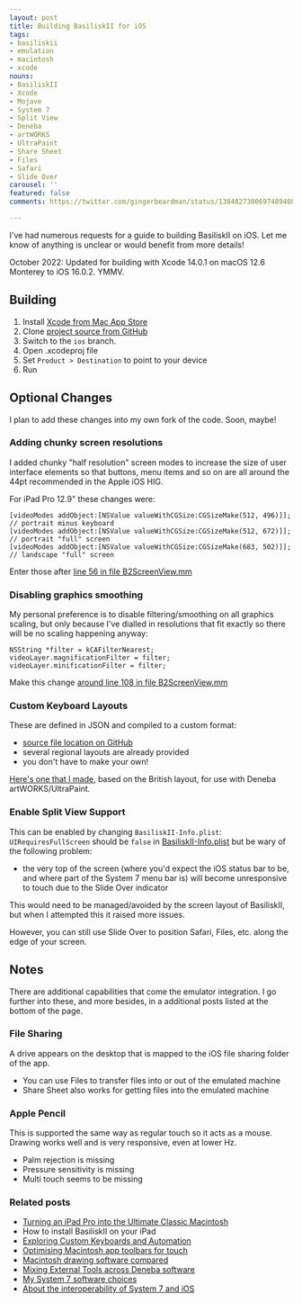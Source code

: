 ```yaml
---
layout: post
title: Building BasiliskII for iOS
tags:
- basiliskii
- emulation
- macintosh
- xcode
nouns:
- BasiliskII
- Xcode
- Mojave
- System 7
- Split View
- Deneba
- artWORKS
- UltraPaint
- Share Sheet
- Files
- Safari
- Slide Over
carousel: ''
featured: false
comments: https://twitter.com/gingerbeardman/status/1384827300697489408

---
```

I've had numerous requests for a guide to building BasiliskII on iOS. Let me know of anything is unclear or would benefit from more details!

October 2022: Updated for building with Xcode 14.0.1 on macOS 12.6 Monterey to iOS 16.0.2. YMMV.

## Building

1. Install [Xcode from Mac App Store](https://apps.apple.com/gb/app/xcode/id497799835?mt=12)
2. Clone [project source from GitHub](https://github.com/zydeco/macemu/tree/ios/BasiliskII/src/iOS)
3. Switch to the `ios` branch.
4. Open .xcodeproj file
5. Set `Product > Destination` to point to your device
6. Run

## Optional Changes

I plan to add these changes into my own fork of the code. Soon, maybe!

### Adding chunky screen resolutions

I added chunky "half resolution" screen modes to increase the size of user interface elements so that buttons, menu items and so on are all around the 44pt recommended in the Apple iOS HIG.

For iPad Pro 12.9" these changes were:

    [videoModes addObject:[NSValue valueWithCGSize:CGSizeMake(512, 496)]]; // portrait minus keyboard
    [videoModes addObject:[NSValue valueWithCGSize:CGSizeMake(512, 672)]]; // portrait "full" screen
    [videoModes addObject:[NSValue valueWithCGSize:CGSizeMake(683, 502)]]; // landscape "full" screen

Enter those after [line 56 in file B2ScreenView.mm](https://github.com/zydeco/macemu/blob/74254b59f3829468ee2e2ac5b9eb3d81d281caa7/BasiliskII/src/iOS/BasiliskII/B2ScreenView.mm#L56)

### Disabling graphics smoothing

My personal preference is to disable filtering/smoothing on all graphics scaling, but only because I've dialled in resolutions that fit exactly so there will be no scaling happening anyway:

    NSString *filter = kCAFilterNearest;
    videoLayer.magnificationFilter = filter;
    videoLayer.minificationFilter = filter;

Make this change [around line 108 in file B2ScreenView.mm](https://github.com/zydeco/macemu/blob/74254b59f3829468ee2e2ac5b9eb3d81d281caa7/BasiliskII/src/iOS/BasiliskII/B2ScreenView.mm#L108)

### Custom Keyboard Layouts

These are defined in JSON and compiled to a custom format:

* [source file location on GitHub](https://github.com/zydeco/macemu/tree/ios/BasiliskII/src/iOS/BasiliskII/Keyboard%20Layouts)
* several regional layouts are already provided
* you don't have to make your own!

[Here's one that I made](https://github.com/gingerbeardman/artworks-keyboard), based on the British layout, for use with Deneba artWORKS/UltraPaint.

### Enable Split View Support

This can be enabled by changing `BasiliskII-Info.plist`: `UIRequiresFullScreen` should be `false` in [BasiliskII-Info.plist](https://github.com/zydeco/macemu/blob/ios/BasiliskII/src/iOS/BasiliskII/BasiliskII-Info.plist#L114) but be wary of the following problem:

* the very top of the screen (where you'd expect the iOS status bar to be, and where part of the System 7 menu bar is) will become unresponsive to touch due to the Slide Over indicator

This would need to be managed/avoided by the screen layout of BasiliskII, but when I attempted this it raised more issues.

However, you can still use Slide Over to position Safari, Files, etc. along the edge of your screen.

## Notes

There are additional capabilities that come  the emulator integration. I go further into these, and more besides, in a additional posts listed at the bottom of the page.

### File Sharing

A drive appears on the desktop that is mapped to the iOS file sharing folder of the app.

* You can use Files to transfer files into or out of the emulated machine
* Share Sheet also works for getting files into the emulated machine

### Apple Pencil

This is supported the same way as regular touch so it acts as a mouse. Drawing works well and is very responsive, even at lower Hz.

* Palm rejection is missing
* Pressure sensitivity is missing
* Multi touch seems to be missing

### Related posts

* [Turning an iPad Pro into the Ultimate Classic Macintosh](/2021/04/17/turning-an-ipad-pro-into-the-ultimate-classic-macintosh)
* How to install BasiliskII on your iPad
* [Exploring Custom Keyboards and Automation](/2021/04/19/automating-interactions-using-apple-events/)
* [Optimising Macintosh app toolbars for touch](/2021/03/28/changing-the-size-of-toolbar-items-using-resedit/)
* [Macintosh drawing software compared](/2021/04/24/macintosh-drawing-software-compared/)
* [Mixing External Tools across Deneba software](/2021/04/25/mixing-external-tools-across-deneba-software/)
* [My System 7 software choices](/2021/04/30/my-system-7-software-choices/)
* [About the interoperability of System 7 and iOS](/2021/05/03/interoperability-of-system-7-and-ios/)
